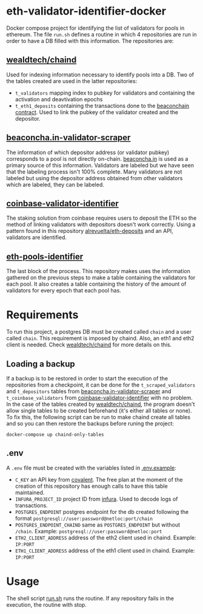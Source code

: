 # eth-validator-identifier-docker

Docker compose project for identifying the list of validators for pools in ethereum. The file `run.sh` defines a routine in which 4 repositories are run in order to have a DB filled with this information. The repositories are:

## [wealdtech/chaind](https://github.com/wealdtech/chaind/)

Used for indexing information necessary to identify pools into a DB. Two of the tables created are used in the latter repositories:

- `t_validators` mapping index to pubkey for validators and containing the activation and deavtivation epochs
- `t_eth1_deposits` containing the transactions done to the [beaconchain contract](https://etherscan.io/address/0x00000000219ab540356cBB839Cbe05303d7705Fa). Used to link the pubkey of the validator created and the depositor.

## [beaconcha.in-validator-scraper](https://github.com/santi1234567/beaconcha.in-validator-scraper)

The information of which depositor address (or validator pubkey) corresponds to a pool is not directly on-chain. [beaconcha.in](https://beaconcha.in/) is used as a primary source of this information. Validators are labeled but we have seen that the labeling process isn't 100% complete. Many validators are not labeled but using the depositor address obtained from other validators which are labeled, they can be labeled.

## [coinbase-validator-identifier](https://github.com/santi1234567/coinbase-validator-identifier)

The staking solution from coinbase requires users to deposit the ETH so the method of linking validators with depositors doesn't work correctly. Using a pattern found in this repository [alrevuelta/eth-deposits](https://github.com/alrevuelta/eth-deposits) and an API, validators are identified.

## [eth-pools-identifier](https://github.com/santi1234567/eth-pools-identifier)

The last block of the process. This repository makes uses the information gathered on the previous steps to make a table containing the validators for each pool. It also creates a table containing the history of the amount of validators for every epoch that each pool has.

# Requirements

To run this project, a postgres DB must be created called `chain` and a user called `chain`. This requirement is imposed by chaind. Also, an eth1 and eth2 client is needed. Check [wealdtech/chaind](https://github.com/wealdtech/chaind/) for more details on this.

## Loading a backup

If a backup is to be restored in order to start the execution of the repositories from a checkpoint, it can be done for the `t_scraped_validators` and `t_depositors` tables from [beaconcha.in-validator-scraper](https://github.com/santi1234567/beaconcha.in-validator-scraper) and `t_coinbase_validators` from [coinbase-validator-identifier](https://github.com/santi1234567/coinbase-validator-identifier) with no problem. In the case of the tables created by [wealdtech/chaind](https://github.com/wealdtech/chaind/), the program doesn't allow single tables to be created beforehand (it's either all tables or none). To fix this, the following script can be run to make chaind create all tables and so you can then restore the backups before runing the project:

```
docker-compose up chaind-only-tables
```

## .env

A `.env` file must be created with the variables listed in [.env.example](https://github.com/santi1234567/eth-validator-identifier-docker/blob/main/.env.example):

- `C_KEY` an API key from [covalent](https://www.covalenthq.com/docs/api/). The free plan at the moment of the creation of this repository has enough calls to have this table maintained.
- `INFURA_PROJECT_ID` project ID from [infura](https://app.infura.io/dashboard). Used to decode logs of transactions.
- `POSTGRES_ENDPOINT` postgres endpoint for the db created following the format `postgresql://user:password@netloc:port/chain`
- `POSTGRES_ENDPOINT_CHAIND` same as `POSTGRES_ENDPOINT` but without `/chain`. Example: `postgresql://user:password@netloc:port`
- `ETH2_CLIENT_ADDRESS` address of the eth2 client used in chaind. Example: `IP:PORT`
- `ETH1_CLIENT_ADDRESS` address of the eth1 client used in chaind. Example: `IP:PORT`

# Usage

The shell script [run.sh](https://github.com/santi1234567/eth-validator-identifier-docker/blob/main/run.sh) runs the routine. If any repository fails in the execution, the routine with stop.

